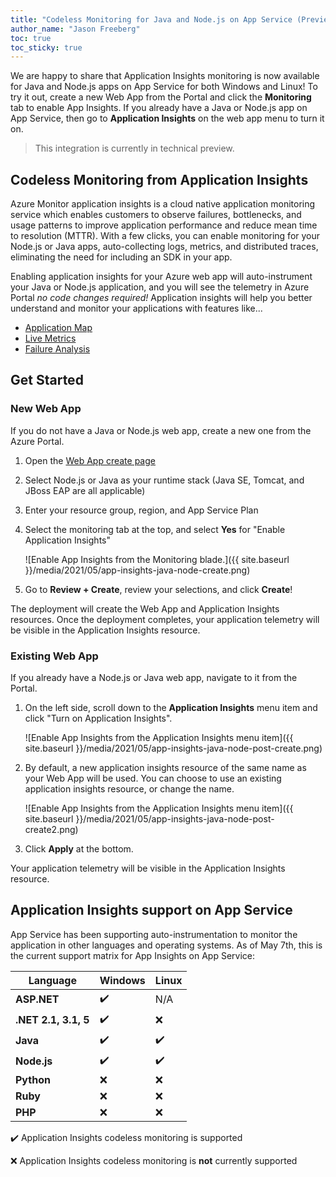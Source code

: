 ```yaml
---
title: "Codeless Monitoring for Java and Node.js on App Service (Preview)"
author_name: "Jason Freeberg"
toc: true
toc_sticky: true
---
```


We are happy to share that Application Insights monitoring is now available for Java and Node.js apps on App Service for both Windows and Linux! To try it out, create a new Web App from the Portal and click the **Monitoring** tab to enable App Insights. If you already have a Java or Node.js app on App Service, then go to **Application Insights** on the web app menu to turn it on.

> This integration is currently in technical preview.

## Codeless Monitoring from Application Insights

Azure Monitor application insights is a cloud native application monitoring service which enables customers to observe failures, bottlenecks, and usage patterns to improve application performance and reduce mean time to resolution (MTTR). With a few clicks, you can enable monitoring for your Node.js or Java apps, auto-collecting logs, metrics, and distributed traces, eliminating the need for including an SDK in your app.


Enabling application insights for your Azure web app will auto-instrument your Java or Node.js application, and you will see the telemetry in Azure Portal *no code changes required!* Application insights will help you better understand and monitor your applications with features like...


- [Application Map](https://docs.microsoft.com/azure/azure-monitor/app/app-map)
- [Live Metrics](https://docs.microsoft.com/azure/azure-monitor/app/live-stream)
- [Failure Analysis](https://docs.microsoft.com/azure/azure-monitor/app/proactive-failure-diagnostics)

## Get Started

### New Web App

If you do not have a Java or Node.js web app, create a new one from the Azure Portal.

1. Open the [Web App create page](https://portal.azure.com/#create/Microsoft.WebSite)
1. Select Node.js or Java as your runtime stack (Java SE, Tomcat, and JBoss EAP are all applicable)

1. Enter your resource group, region, and App Service Plan
1. Select the monitoring tab at the top, and select **Yes** for "Enable Application Insights"

    ![Enable App Insights from the Monitoring blade.]({{ site.baseurl }}/media/2021/05/app-insights-java-node-create.png)

1. Go to **Review + Create**, review your selections, and click **Create**!

The deployment will create the Web App and Application Insights resources. Once the deployment completes, your application telemetry will be visible in the Application Insights resource.

### Existing Web App

If you already have a Node.js or Java web app, navigate to it from the Portal.

1. On the left side, scroll down to the **Application Insights** menu item and click "Turn on Application Insights".

    ![Enable App Insights from the Application Insights menu item]({{ site.baseurl }}/media/2021/05/app-insights-java-node-post-create.png)

1. By default, a new application insights resource of the same name as your Web App will be used. You can choose to use an existing application insights resource, or change the name.


    ![Enable App Insights from the Application Insights menu item]({{ site.baseurl }}/media/2021/05/app-insights-java-node-post-create2.png)

1. Click **Apply** at the bottom.

Your application telemetry will be visible in the Application Insights resource.

## Application Insights support on App Service

App Service has been supporting auto-instrumentation to monitor the application in other languages and operating systems. As of May 7th, this is the current support matrix for App Insights on App Service:


| Language        | Windows | Linux |
|-----------------|---------|-------|
| **ASP.NET**     |   ✔️    |  N/A  |
| **.NET 2.1, 3.1, 5** |   ✔️    |  ❌  |
| **Java**        |     ✔️  |  ✔️  |
| **Node.js**     |    ✔️   |  ✔️  |
| **Python**      |    ❌   |  ❌  |
| **Ruby**        |    ❌   |  ❌  |
| **PHP**         |    ❌   |  ❌  |

✔️ Application Insights codeless monitoring is supported

❌ Application Insights codeless monitoring is **not** currently supported
